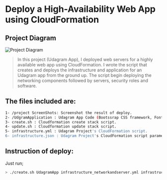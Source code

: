 # Deploy a High-Availability Web App using CloudFormation 

## Project Diagram 

![Project Diagram ](./AWS_Architecture.png/.png)


> In this project (Udagram App), I deployed web servers for a highly available web app using CloudFormation.
> I wrote the script that creates and deploys the infrastructure and application for an Udagram app from the ground up.
> The script begin deploying the networking components followed by servers, security roles and software.

## The files included are:
```sh
1- /project ScreenShots: Screenshot the result of deploy.
2- /UdgramApplication : Udagram App Code (Bootssrap CSS framework, Font, and JavaScript libraries needed for the website to function etc ...)
3- create.sh : Cloudformation create stack script. 
4- update.sh : Cloudformation update stack script.
5- infrastructure.yml : Udagram Project's CloudFormation script.
6- infrastructure.json : Udagram Project's CloudFormation script parameters.
```
## Instruction of deploy:
Just run;
```sh
> ./create.sh UdagramApp infrastructure_networkandserver.yml infrastructure_networkandserver.json
```
